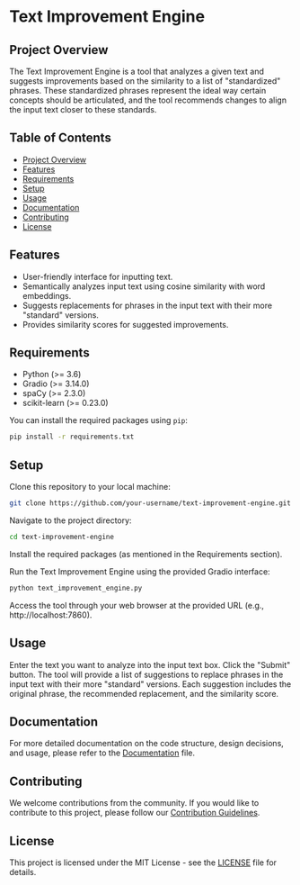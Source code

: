 # Text Improvement Engine

## Project Overview

The Text Improvement Engine is a tool that analyzes a given text and suggests improvements based on the similarity to a list of "standardized" phrases. These standardized phrases represent the ideal way certain concepts should be articulated, and the tool recommends changes to align the input text closer to these standards.

## Table of Contents

- [Project Overview](#project-overview)
- [Features](#features)
- [Requirements](#requirements)
- [Setup](#setup)
- [Usage](#usage)
- [Documentation](#documentation)
- [Contributing](#contributing)
- [License](#license)

## Features

- User-friendly interface for inputting text.
- Semantically analyzes input text using cosine similarity with word embeddings.
- Suggests replacements for phrases in the input text with their more "standard" versions.
- Provides similarity scores for suggested improvements.

## Requirements

- Python (>= 3.6)
- Gradio (>= 3.14.0)
- spaCy (>= 2.3.0)
- scikit-learn (>= 0.23.0)

You can install the required packages using `pip`:

```bash
pip install -r requirements.txt
```
## Setup
Clone this repository to your local machine:
```bash
git clone https://github.com/your-username/text-improvement-engine.git
```
Navigate to the project directory:
```bash
cd text-improvement-engine
```
Install the required packages (as mentioned in the Requirements section).

Run the Text Improvement Engine using the provided Gradio interface:
```bash
python text_improvement_engine.py
```
Access the tool through your web browser at the provided URL (e.g., http://localhost:7860).

## Usage
Enter the text you want to analyze into the input text box.
Click the "Submit" button.
The tool will provide a list of suggestions to replace phrases in the input text with their more "standard" versions.
Each suggestion includes the original phrase, the recommended replacement, and the similarity score.

## Documentation

For more detailed documentation on the code structure, design decisions, and usage, please refer to the [Documentation](documentation.md) file.

## Contributing

We welcome contributions from the community. If you would like to contribute to this project, please follow our [Contribution Guidelines](CONTRIBUTING.md).

## License

This project is licensed under the MIT License - see the [LICENSE](LICENSE) file for details.
